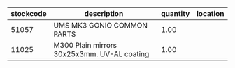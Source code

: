 |stockcode|description|quantity|location|
|---------|-----------|--------|--------|
|51057|UMS MK3 GONIO COMMON PARTS|1.00||
|11025|M300 Plain mirrors 30x25x3mm.  UV-AL coating|1.00||
